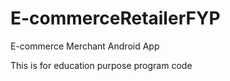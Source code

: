 # E-commerceRetailerFYP
E-commerce Merchant Android App


This is for education purpose program code
